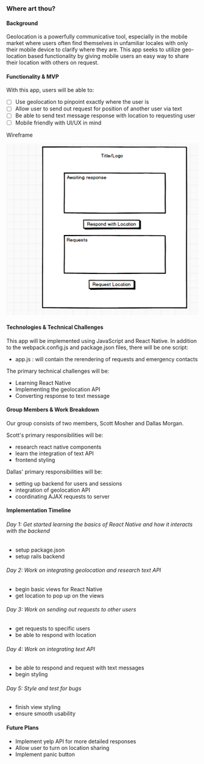 ### Where art thou?

#### Background

Geolocation is a powerfully communicative tool, especially in the mobile market
where users often find themselves in unfamiliar locales with only their mobile device
to clarify where they are. This app seeks to utilize geo-location based functionality
by giving mobile users an easy way to share their location with others on request.


#### Functionality & MVP

With this app, users will be able to:

- [ ] Use geolocation to pinpoint exactly where the user is
- [ ] Allow user to send out request for position of another user via text
- [ ] Be able to send text message response with location to requesting user
- [ ] Mobile friendly with UI/UX in mind

Wireframe

![homepage](./where.png)

#### Technologies & Technical Challenges
This app will be implemented using JavaScript and React Native.  In addition to the webpack.config.js and package.json files, there will be one script:

- app.js : will contain the rerendering of requests and emergency contacts

The primary technical challenges will be:

- Learning React Native
- Implementing the geolocation API
- Converting response to text message

#### Group Members & Work Breakdown
Our group consists of two members, Scott Mosher and Dallas Morgan.

Scott's primary responsibilities will be:
- research react native components
- learn the integration of text API
- frontend styling

Dallas' primary responsibilities will be:
- setting up backend for users and sessions
- integration of geolocation API
- coordinating AJAX requests to server

#### Implementation Timeline
###### Day 1: Get started learning the basics of React Native and how it interacts with the backend
- setup package.json
- setup rails backend

###### Day 2: Work on integrating geolocation and research text API
- begin basic views for React Native
- get location to pop up on the views

###### Day 3: Work on sending out requests to other users
- get requests to specific users
- be able to respond with location

###### Day 4: Work on integrating text API
- be able to respond and request with text messages
- begin styling

###### Day 5: Style and test for bugs
- finish view styling
- ensure smooth usability

#### Future Plans
- Implement yelp API for more detailed responses
- Allow user to turn on location sharing
- Implement panic button
